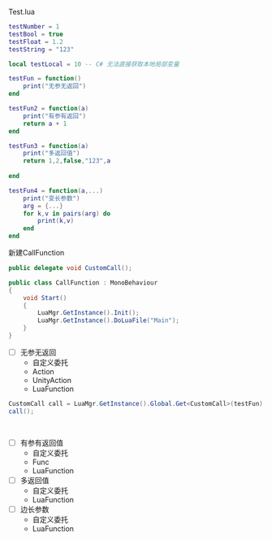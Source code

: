 Test.lua
```lua
testNumber = 1
testBool = true
testFloat = 1.2
testString = "123"

local testLocal = 10 -- C# 无法直接获取本地局部变量

testFun = function()
	print("无参无返回")
end

testFun2 = function(a)
	print("有参有返回")
	return a + 1
end

testFun3 = function(a)
	print("多返回值")
	return 1,2,false,"123",a
	
end

testFun4 = function(a,...)
	print("变长参数")
	arg = {...}
	for k,v in pairs(arg) do
		print(k,v)
	end
end
```
新建CallFunction
```C#
public delegate void CustomCall(); 

public class CallFunction : MonoBehaviour
{
	void Start()
	{
		LuaMgr.GetInstance().Init();
		LuaMgr.GetInstance().DoLuaFile("Main");
	}
}

```

- [ ] 无参无返回 
	- 自定义委托
	- Action
	- UnityAction
	- LuaFunction
```C#
CustomCall call = LuaMgr.GetInstance().Global.Get<CustomCall>(testFun);
call();

  
```
- [ ] 有参有返回值
	- 自定义委托
	- Func
	- LuaFunction
- [ ] 多返回值
	- 自定义委托
	- LuaFunction
- [ ] 边长参数
	- 自定义委托
	- LuaFunction